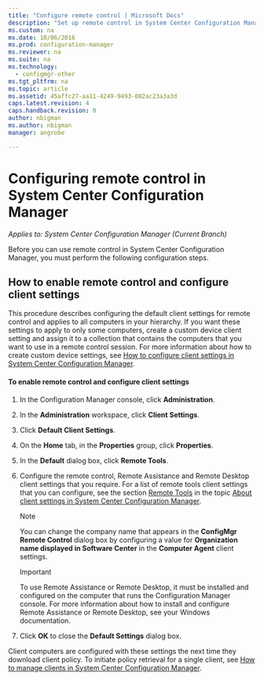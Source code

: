 ```yaml
---
title: "Configure remote control | Microsoft Docs"
description: "Set up remote control in System Center Configuration Manager."
ms.custom: na
ms.date: 10/06/2016
ms.prod: configuration-manager
ms.reviewer: na
ms.suite: na
ms.technology:
  - configmgr-other
ms.tgt_pltfrm: na
ms.topic: article
ms.assetid: 45affc27-aa11-4249-9493-082ac23a3a3d
caps.latest.revision: 4
caps.handback.revision: 0
author: nbigmanms.author: nbigmanmanager: angrobe

---
```

# Configuring remote control in System Center Configuration Manager*Applies to: System Center Configuration Manager (Current Branch)*
Before you can use remote control in System Center Configuration Manager, you must perform the following configuration steps.  

## How to enable remote control and configure client settings  
 This procedure describes configuring the default client settings for remote control and applies to all computers in your hierarchy. If you want these settings to apply to only some computers, create a custom device client setting and assign it to a collection that contains the computers that you want to use in a remote control session. For more information about how to create custom device settings, see [How to configure client settings in System Center Configuration Manager](../../../../core/clients/deploy/configure-client-settings.md).  

#### To enable remote control and configure client settings  

1.  In the Configuration Manager console, click **Administration**.  

2.  In the **Administration** workspace, click **Client Settings**.  

3.  Click **Default Client Settings**.  

4.  On the **Home** tab, in the **Properties** group, click **Properties**.  

5.  In the **Default**  dialog box, click **Remote Tools**.  

6.  Configure the remote control, Remote Assistance and Remote Desktop client settings that you require. For a list of remote tools client settings that you can configure, see the section [Remote Tools](../../../../core/clients/deploy/about-client-settings.md#remote-tools) in the topic [About client settings in System Center Configuration Manager](../../../../core/clients/deploy/about-client-settings.md).  

    > [!NOTE]  
    >  You can change the company name that appears in the **ConfigMgr Remote Control** dialog box by configuring a value for **Organization name displayed in Software Center** in the **Computer Agent** client settings.  

    > [!IMPORTANT]  
    >  To use Remote Assistance or Remote Desktop, it must be installed and configured on the computer that runs the Configuration Manager console. For more information about how to install and configure Remote Assistance or Remote Desktop, see your Windows documentation.  

7.  Click **OK** to close the **Default Settings** dialog box.  

 Client computers are configured with these settings the next time they download client policy. To initiate policy retrieval for a single client, see [How to manage clients in System Center Configuration Manager](../../../../core/clients/manage/manage-clients.md).  
